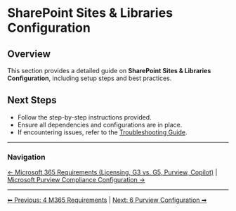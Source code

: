 <!-- description: Documentation about SharePoint Sites & Libraries Configuration for Your Organization. -->
# SharePoint Sites & Libraries Configuration

## Overview
This section provides a detailed guide on **SharePoint Sites & Libraries Configuration**, including setup steps and best practices.

## Next Steps
- Follow the step-by-step instructions provided.
- Ensure all dependencies and configurations are in place.
- If encountering issues, refer to the [Troubleshooting Guide](10-troubleshooting.md).

---

### Navigation
[← Microsoft 365 Requirements (Licensing, G3 vs. G5, Purview, Copilot)](4-m365-requirements.md) | [Microsoft Purview Compliance Configuration →](6-purview-configuration.md)

---

[⬅ Previous: 4 M365 Requirements](4-m365-requirements.md) | [Next: 6 Purview Configuration ➡](6-purview-configuration.md)